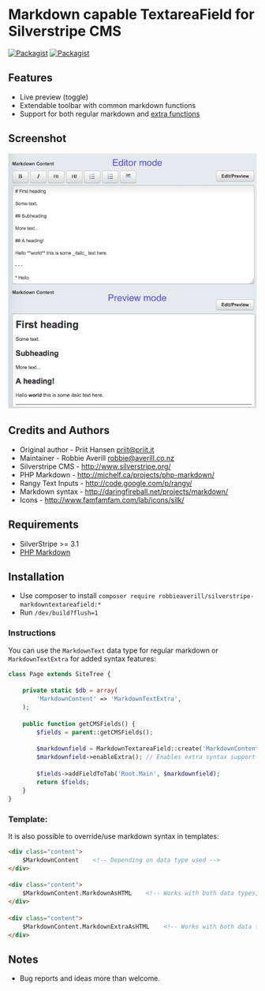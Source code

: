 # Markdown capable TextareaField for Silverstripe CMS

[![Packagist](https://img.shields.io/packagist/v/robbieaverill/silverstripe-markdowntextareafield.svg)](https://packagist.org/packages/robbieaverill/silverstripe-markdowntextareafield) [![Packagist](https://img.shields.io/packagist/dt/robbieaverill/silverstripe-markdowntextareafield.svg)](https://packagist.org/packages/robbieaverill/silverstripe-markdowntextareafield)

## Features
 * Live preview (toggle)
 * Extendable toolbar with common markdown functions
 * Support for both regular markdown and [extra functions](http://michelf.ca/projects/php-markdown/extra)

## Screenshot

![Markdown editor screenshot](/templates/images/screenshot.png?raw=true)

## Credits and Authors

 * Original author - Priit Hansen <priit@priit.it>
 * Maintainer - Robbie Averill <robbie@averill.co.nz>
 * Silverstripe CMS - <http://www.silverstripe.org/>
 * PHP Markdown - <http://michelf.ca/projects/php-markdown/>
 * Rangy Text Inputs - <http://code.google.com/p/rangy/>
 * Markdown syntax - <http://daringfireball.net/projects/markdown/>
 * Icons - <http://www.famfamfam.com/lab/icons/silk/>

## Requirements

 * SilverStripe >= 3.1
 * [PHP Markdown](https://github.com/michelf/php-markdown)

## Installation
 
 * Use composer to install `composer require robbieaverill/silverstripe-markdowntextareafield:*`
 * Run `/dev/build?flush=1`

### Instructions

You can use the `MarkdownText` data type for regular markdown or `MarkdownTextExtra` for added syntax features:

```php
class Page extends SiteTree {

    private static $db = array(
        'MarkdownContent' => 'MarkdownTextExtra',
    );

    public function getCMSFields() {
        $fields = parent::getCMSFields();

        $markdownfield = MarkdownTextareaField::create('MarkdownContent');
        $markdownfield->enableExtra(); // Enables extra syntax support for fields live preview.

        $fields->addFieldToTab('Root.Main', $markdownfield);        
        return $fields;
    }
}
```

### Template:

It is also possible to override/use markdown syntax in templates:

```html
<div class="content">
    $MarkdownContent    <!-- Depending on data type used -->
</div>

<div class="content">
    $MarkdownContent.MarkdownAsHTML    <!-- Works with both data types, regular markdown -->
</div>
    
<div class="content">
    $MarkdownContent.MarkdownExtraAsHTML    <!-- Works with both data types, extended syntax -->
</div>
```

## Notes

 * Bug reports and ideas more than welcome.

